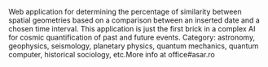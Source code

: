 Web application for determining the percentage of similarity between spatial geometries based on a comparison between an inserted date and a chosen time interval. This application is just the first brick in a complex AI for cosmic quantification of past and future events. Category: astronomy, geophysics, seismology, planetary physics, quantum mechanics, quantum computer, historical sociology, etc.More info at office#asar.ro